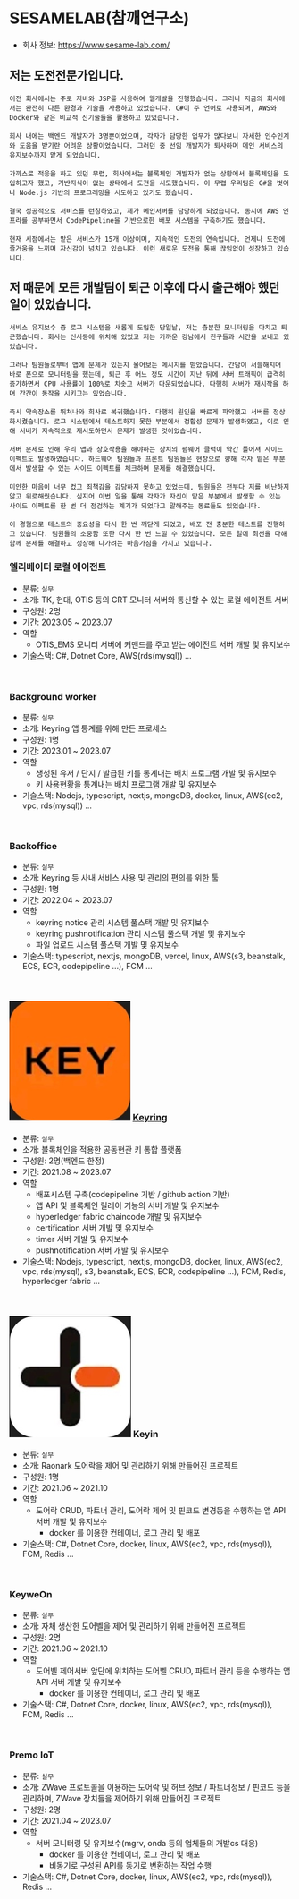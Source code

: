 # SESAMELAB(참깨연구소)
- 회사 정보: https://www.sesame-lab.com/

## 저는 도전전문가입니다.
```
이전 회사에서는 주로 자바와 JSP를 사용하여 웹개발을 진행했습니다. 그러나 지금의 회사에서는 완전히 다른 환경과 기술을 사용하고 있었습니다. C#이 주 언어로 사용되며, AWS와 Docker와 같은 비교적 신기술들을 활용하고 있었습니다.

회사 내에는 백엔드 개발자가 3명뿐이었으며, 각자가 담당한 업무가 많다보니 자세한 인수인계와 도움을 받기란 어려운 상황이었습니다. 그러던 중 선임 개발자가 퇴사하며 메인 서비스의 유지보수까지 맡게 되었습니다.

가까스로 적응을 하고 있던 무렵, 회사에서는 블록체인 개발자가 없는 상황에서 블록체인을 도입하고자 했고, 기반지식이 없는 상태에서 도전을 시도했습니다. 이 무렵 우리팀은 C#을 벗어나 Node.js 기반의 프로그래밍을 시도하고 있기도 했습니다.

결국 성공적으로 서비스를 런칭하였고, 제가 메인서버를 담당하게 되었습니다. 동시에 AWS 인프라를 공부하면서 CodePipeline을 기반으로한 배포 시스템을 구축하기도 했습니다.

현재 시점에서는 맡은 서비스가 15개 이상이며, 지속적인 도전의 연속입니다. 언제나 도전에 즐거움을 느끼며 자신감이 넘치고 있습니다. 이런 새로운 도전을 통해 끊임없이 성장하고 있습니다.
```

## 저 때문에 모든 개발팀이 퇴근 이후에 다시 출근해야 했던 일이 있었습니다.
```
서비스 유지보수 중 로그 시스템을 새롭게 도입한 당일날, 저는 충분한 모니터링을 마치고 퇴근했습니다. 회사는 신사동에 위치해 있었고 저는 가까운 강남에서 친구들과 시간을 보내고 있었습니다.

그러나 팀원들로부터 앱에 문제가 있는지 물어보는 메시지를 받았습니다. 간담이 서늘해지며 바로 폰으로 모니터링을 했는데, 퇴근 후 어느 정도 시간이 지난 뒤에 서버 트래픽이 급격히 증가하면서 CPU 사용률이 100%로 치솟고 서버가 다운되었습니다. 다행히 서버가 재시작을 하며 간간이 동작을 시키고는 있었습니다.

즉시 약속장소를 뛰쳐나와 회사로 복귀했습니다. 다행히 원인을 빠르게 파악했고 서버를 정상화시켰습니다. 로그 시스템에서 테스트하지 못한 부분에서 정합성 문제가 발생하였고, 이로 인해 서버가 지속적으로 재시도하면서 문제가 발생한 것이었습니다.

서버 문제로 인해 우리 앱과 상호작용을 해야하는 장치의 펌웨어 클럭이 약간 틀어져 사이드 이펙트도 발생하였습니다. 하드웨어 팀원들과 프론트 팀원들은 현장으로 향해 각자 맡은 부분에서 발생할 수 있는 사이드 이펙트를 체크하며 문제를 해결했습니다.

미안한 마음이 너무 컸고 죄책감을 감당하지 못하고 있었는데, 팀원들은 전부다 저를 비난하지 않고 위로해줬습니다. 심지어 이번 일을 통해 각자가 자신이 맡은 부분에서 발생할 수 있는 사이드 이펙트를 한 번 더 점검하는 계기가 되었다고 말해주는 동료들도 있었습니다.

이 경험으로 테스트의 중요성을 다시 한 번 깨닫게 되었고, 배포 전 충분한 테스트를 진행하고 있습니다. 팀원들의 소중함 또한 다시 한 번 느낄 수 있었습니다. 모든 일에 최선을 다해 함께 문제를 해결하고 성장해 나가려는 마음가짐을 가지고 있습니다.
```

### 엘리베이터 로컬 에이전트
- 분류: ``실무``
- 소개: TK, 현대, OTIS 등의 CRT 모니터 서버와 통신할 수 있는 로컬 에이전트 서버
- 구성원: 2명
- 기간: 2023.05 ~ 2023.07
- 역할
  - OTIS_EMS 모니터 서버에 커맨드를 주고 받는 에이전트 서버 개발 및 유지보수
- 기술스택: C#, Dotnet Core, AWS(rds(mysql)) ...
<br/>

### Background worker
- 분류: ``실무``
- 소개: Keyring 앱 통계를 위해 만든 프로세스
- 구성원: 1명
- 기간: 2023.01 ~ 2023.07
- 역할
  - 생성된 유저 / 단지 / 발급된 키를 통계내는 배치 프로그램 개발 및 유지보수
  - 키 사용현황을 통계내는 배치 프로그램 개발 및 유지보수
- 기술스택: Nodejs, typescript, nextjs, mongoDB, docker, linux, AWS(ec2, vpc, rds(mysql)) ...
<br/>

### Backoffice
- 분류: ``실무``
- 소개: Keyring 등 사내 서비스 사용 및 관리의 편의를 위한 툴
- 구성원: 1명
- 기간: 2022.04 ~ 2023.07
- 역할
  - keyring notice 관리 시스템 풀스택 개발 및 유지보수
  - keyring pushnotification 관리 시스템 풀스택 개발 및 유지보수
  - 파일 업로드 시스템 풀스택 개발 및 유지보수
- 기술스택: typescript, nextjs, mongoDB, vercel, linux, AWS(s3, beanstalk, ECS, ECR, codepipeline ...), FCM ...
<br/>

### [![Keyring](./keyring/images/keyring_logo.jpg)](https://play.google.com/store/apps/details?id=com.keywe.keyring) [Keyring](https://www.keyring.life/)
- 분류: ``실무``
- 소개: 블록체인을 적용한 공동현관 키 통합 플랫폼
- 구성원: 2명(백엔드 한정)
- 기간: 2021.08 ~ 2023.07
- 역할
  - 배포시스템 구축(codepipeline 기반 / github action 기반)
  - 앱 API 및 블록체인 릴레이 기능의 서버 개발 및 유지보수
  - hyperledger fabric chaincode 개발 및 유지보수
  - certification 서버 개발 및 유지보수
  - timer 서버 개발 및 유지보수
  - pushnotification 서버 개발 및 유지보수
- 기술스택: Nodejs, typescript, nextjs, mongoDB, docker, linux, AWS(ec2, vpc, rds(mysql), s3, beanstalk, ECS, ECR, codepipeline ...), FCM, Redis, hyperledger fabric ...
<br/>

### [![Keyin](./keyin/images/keyin_logo.jpg)](https://play.google.com/store/apps/details?id=com.keywe.keyring) Keyin
- 분류: ``실무``
- 소개: Raonark 도어락을 제어 및 관리하기 위해 만들어진 프로젝트
- 구성원: 1명
- 기간: 2021.06 ~ 2021.10
- 역할
  - 도어락 CRUD, 파트너 관리, 도어락 제어 및 핀코드 변경등을 수행하는 앱 API 서버 개발 및 유지보수
    - docker 를 이용한 컨테이너, 로그 관리 및 배포
- 기술스택: C#, Dotnet Core, docker, linux, AWS(ec2, vpc, rds(mysql)), FCM, Redis ...
<br/>

### KeyweOn
- 분류: ``실무``
- 소개: 자체 생산한 도어벨을 제어 및 관리하기 위해 만들어진 프로젝트
- 구성원: 2명
- 기간: 2021.06 ~ 2021.10
- 역할
  - 도어벨 제어서버 앞단에 위치하는 도어벨 CRUD, 파트너 관리 등을 수행하는 앱 API 서버 개발 및 유지보수
    - docker 를 이용한 컨테이너, 로그 관리 및 배포
- 기술스택: C#, Dotnet Core, docker, linux, AWS(ec2, vpc, rds(mysql)), FCM, Redis ...
<br/>

### Premo IoT
- 분류: ``실무``
- 소개: ZWave 프로토콜을 이용하는 도어락 및 허브 정보 / 파트너정보 / 핀코드 등을 관리하며, ZWave 장치들을 제어하기 위해 만들어진 프로젝트
- 구성원: 2명
- 기간: 2021.04 ~ 2023.07
- 역할
  - 서버 모니터링 및 유지보수(mgrv, onda 등의 업체들의 개발cs 대응)
    - docker 를 이용한 컨테이너, 로그 관리 및 배포
    - 비동기로 구성된 API를 동기로 변환하는 작업 수행
- 기술스택: C#, Dotnet Core, docker, linux, AWS(ec2, vpc, rds(mysql)), Redis ...
<br/>